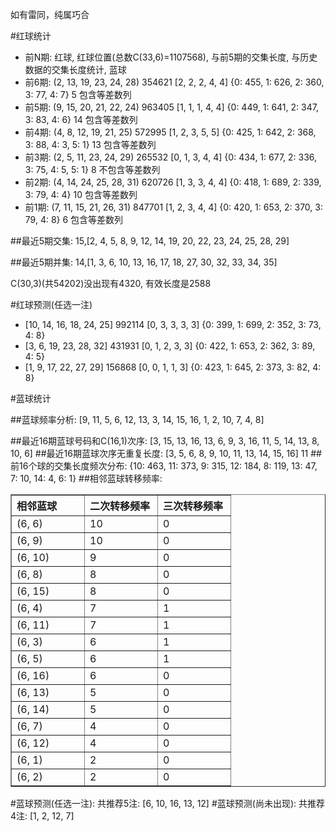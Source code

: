 <!-- 
.. title: 双色球2013092期(2013-08-08)数据分析报告
.. slug: slott-2013092-2013-08-08-report
.. date: 2013-08-09 08:00:00 UTC+08:00
.. tags: Lottery
.. link: 
.. description: 
.. type: text
-->

如有雷同，纯属巧合

<!-- TEASER_END-->

#红球统计

- 前N期: 红球, 红球位置(总数C(33,6)=1107568), 与前5期的交集长度, 与历史数据的交集长度统计, 蓝球
- 前6期: (2, 13, 19, 23, 24, 28) 354621 [2, 2, 2, 4, 4] {0: 455, 1: 626, 2: 360, 3: 77, 4: 7} 5 包含等差数列
- 前5期: (9, 15, 20, 21, 22, 24) 963405 [1, 1, 1, 4, 4] {0: 449, 1: 641, 2: 347, 3: 83, 4: 6} 14 包含等差数列
- 前4期: (4, 8, 12, 19, 21, 25) 572995 [1, 2, 3, 5, 5] {0: 425, 1: 642, 2: 368, 3: 88, 4: 3, 5: 1} 13 包含等差数列
- 前3期: (2, 5, 11, 23, 24, 29) 265532 [0, 1, 3, 4, 4] {0: 434, 1: 677, 2: 336, 3: 75, 4: 5, 5: 1} 8 不包含等差数列
- 前2期: (4, 14, 24, 25, 28, 31) 620726 [1, 3, 3, 4, 4] {0: 418, 1: 689, 2: 339, 3: 79, 4: 4} 10 包含等差数列
- 前1期: (7, 11, 15, 21, 26, 31) 847701 [1, 2, 3, 4, 4] {0: 420, 1: 653, 2: 370, 3: 79, 4: 8} 6 包含等差数列

##最近5期交集:
15,[2, 4, 5, 8, 9, 12, 14, 19, 20, 22, 23, 24, 25, 28, 29]

##最近5期并集:
14,[1, 3, 6, 10, 13, 16, 17, 18, 27, 30, 32, 33, 34, 35]

C(30,3)(共54202)没出现有4320, 
有效长度是2588

#红球预测(任选一注)

- [10, 14, 16, 18, 24, 25] 992114 [0, 3, 3, 3, 3] {0: 399, 1: 699, 2: 352, 3: 73, 4: 8}
- [3, 6, 19, 23, 28, 32] 431931 [0, 1, 2, 3, 3] {0: 422, 1: 653, 2: 362, 3: 89, 4: 5}
- [1, 9, 17, 22, 27, 29] 156868 [0, 0, 1, 1, 3] {0: 423, 1: 645, 2: 373, 3: 82, 4: 8}

#蓝球统计

##蓝球频率分析:
[9, 11, 5, 6, 12, 13, 3, 14, 15, 16, 1, 2, 10, 7, 4, 8]

##最近16期蓝球号码和C(16,1)次序:
[3, 15, 13, 16, 13, 6, 9, 3, 16, 11, 5, 14, 13, 8, 10, 6]
##最近16期蓝球次序无重复长度:
[3, 5, 6, 8, 9, 10, 11, 13, 14, 15, 16] 11
##前16个球的交集长度频次分布:
{10: 463, 11: 373, 9: 315, 12: 184, 8: 119, 13: 47, 7: 10, 14: 4, 6: 1}
##相邻蓝球转移频率:
<table border="1" class="table table-striped dataframe">
  <thead>
    <tr style="text-align: left;">
      <th style="min-width: 100px;">相邻蓝球</th>
      <th style="min-width: 100px;">二次转移频率</th>
      <th style="min-width: 100px;">三次转移频率</th>
    </tr>
  </thead>
  <tbody>
    <tr>
      <td>  (6, 6)</td>
      <td> 10</td>
      <td> 0</td>
    </tr>
    <tr>
      <td>  (6, 9)</td>
      <td> 10</td>
      <td> 0</td>
    </tr>
    <tr>
      <td> (6, 10)</td>
      <td>  9</td>
      <td> 0</td>
    </tr>
    <tr>
      <td>  (6, 8)</td>
      <td>  8</td>
      <td> 0</td>
    </tr>
    <tr>
      <td> (6, 15)</td>
      <td>  8</td>
      <td> 0</td>
    </tr>
    <tr>
      <td>  (6, 4)</td>
      <td>  7</td>
      <td> 1</td>
    </tr>
    <tr>
      <td> (6, 11)</td>
      <td>  7</td>
      <td> 1</td>
    </tr>
    <tr>
      <td>  (6, 3)</td>
      <td>  6</td>
      <td> 1</td>
    </tr>
    <tr>
      <td>  (6, 5)</td>
      <td>  6</td>
      <td> 1</td>
    </tr>
    <tr>
      <td> (6, 16)</td>
      <td>  6</td>
      <td> 0</td>
    </tr>
    <tr>
      <td> (6, 13)</td>
      <td>  5</td>
      <td> 0</td>
    </tr>
    <tr>
      <td> (6, 14)</td>
      <td>  5</td>
      <td> 0</td>
    </tr>
    <tr>
      <td>  (6, 7)</td>
      <td>  4</td>
      <td> 0</td>
    </tr>
    <tr>
      <td> (6, 12)</td>
      <td>  4</td>
      <td> 0</td>
    </tr>
    <tr>
      <td>  (6, 1)</td>
      <td>  2</td>
      <td> 0</td>
    </tr>
    <tr>
      <td>  (6, 2)</td>
      <td>  2</td>
      <td> 0</td>
    </tr>
  </tbody>
</table>
#蓝球预测(任选一注):
共推荐5注: [6, 10, 16, 13, 12]
#蓝球预测(尚未出现):
共推荐4注: [1, 2, 12, 7]

